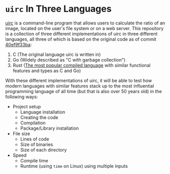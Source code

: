 # `uirc` In Three Languages 

[uirc](https://github.com/brysonsteck/uirc) is a command-line program that allows users to calculate the ratio of an image, located on the user's file system or on a web server. This repository is a collection of three different implementations of uirc in three different languages, all three of which is based on the original code as of commit [40ef9f33ba](https://github.com/brysonsteck/uirc/tree/40ef9f33ba16265e7f0dddb625fa94ad4d2b5afe):

1. C (The original language uirc is written in)
1. Go (Widely described as "C with garbage collection")
1. Rust ([The most popular compiled language](https://insights.stackoverflow.com/survey/2021#most-loved-dreaded-and-wanted-language-love-dread) with similar functional features and types as C and Go)

With these different implementations of uirc, it will be able to test how modern languages with similar features stack up to the most influential programming language of all time (but that is also over 50 years old) in the following ways:

* Project setup
  * Language installation
  * Creating the code
  * Compilation
  * Package/Library installation
* File size
  * Lines of code
  * Size of binaries
  * Size of each directory
* Speed
  * Compile time
  * Runtime (using `time` on Linux) using multiple inputs



